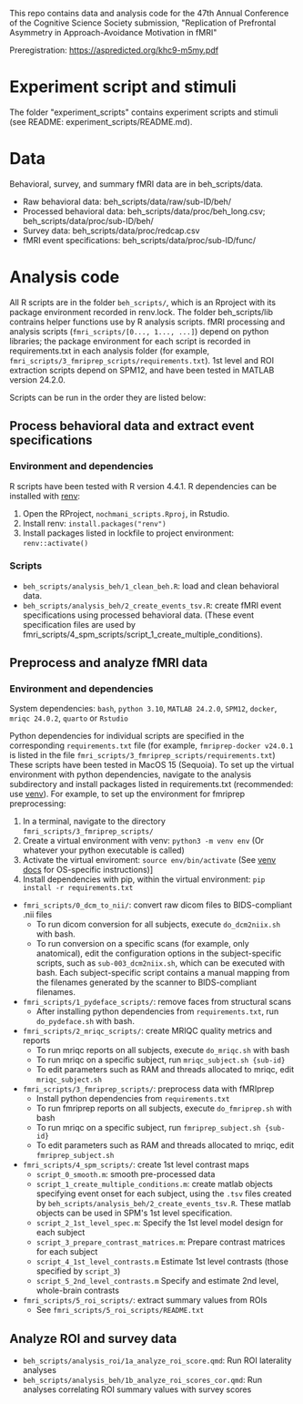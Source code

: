 This repo contains data and analysis code for the 47th Annual Conference of the Cognitive Science Society submission, "Replication of Prefrontal Asymmetry in Approach-Avoidance Motivation in fMRI"

Preregistration: https://aspredicted.org/khc9-m5my.pdf


# Experiment script and stimuli

The folder "experiment_scripts" contains experiment scripts and stimuli (see README: experiment_scripts/README.md).

# Data
Behavioral, survey, and summary fMRI data are in beh_scripts/data.
- Raw behavioral data: beh_scripts/data/raw/sub-ID/beh/
- Processed behavioral data: beh_scripts/data/proc/beh_long.csv; beh_scripts/data/proc/sub-ID/beh/
- Survey data: beh_scripts/data/proc/redcap.csv
- fMRI event specifications: beh_scripts/data/proc/sub-ID/func/

# Analysis code
All R scripts are in the folder `beh_scripts/`, which is an Rproject with its package environment recorded in renv.lock. The folder beh_scripts/lib contrains helper functions use by R analysis scripts. fMRI processing and analysis scripts (`fmri_scripts/[0..., 1..., ...]`) depend on python libraries; the package environment for each script is recorded in requirements.txt in each analysis folder (for example, `fmri_scripts/3_fmriprep_scripts/requirements.txt`). 1st level and ROI extraction scripts depend on SPM12, and have been tested in MATLAB version 24.2.0.

Scripts can be run in the order they are listed below:

## Process behavioral data and extract event specifications

### Environment and dependencies
R scripts have been tested with R version 4.4.1.
R dependencies can be installed with [renv](https://rstudio.github.io/renv/articles/renv.html):
1. Open the RProject, `nochmani_scripts.Rproj`, in Rstudio.
1. Install renv: `install.packages("renv")`
1. Install packages listed in lockfile to project environment: `renv::activate()`

### Scripts
- `beh_scripts/analysis_beh/1_clean_beh.R`: load and clean behavioral data.
- `beh_scripts/analysis_beh/2_create_events_tsv.R`: create fMRI event specifications using processed behavioral data. (These event specification files are used by fmri_scripts/4_spm_scripts/script_1_create_multiple_conditions).

## Preprocess and analyze fMRI data
### Environment and dependencies
System dependencies: `bash`, `python 3.10`, `MATLAB 24.2.0`, `SPM12`, `docker`, `mriqc 24.0.2`, `quarto` or `Rstudio`

Python dependencies for individual scripts are specified in the corresponding `requirements.txt` file (for example, `fmriprep-docker v24.0.1` is listed in the file `fmri_scripts/3_fmriprep_scripts/requirements.txt`)
These scripts have been tested in MacOS 15 (Sequoia).
To set up the virtual environment with python dependencies, navigate to the analysis subdirectory and install packages listed in requirements.txt (recommended: use [venv](https://docs.python.org/3/library/venv.html)). For example, to set up the environment for fmriprep preprocessing:
1. In a terminal, navigate to the directory `fmri_scripts/3_fmriprep_scripts/`
2. Create a virtual environment with venv: `python3 -m venv env` (Or whatever your python executable is called)
3. Activate the virtual enviroment: `source env/bin/activate` (See [venv docs](https://docs.python.org/3/library/venv.html) for OS-specific instructions)]
4. Install dependencies with pip, within the virtual environment: `pip install -r requirements.txt`

- `fmri_scripts/0_dcm_to_nii/`: convert raw dicom files to BIDS-compliant .nii files
  - To run dicom conversion for all subjects, execute `do_dcm2niix.sh` with bash.
  - To run conversion on a specific scans (for example, only anatomical), edit the configuration options in the subject-specific scripts, such as `sub-003_dcm2niix.sh`, which can be executed with bash. Each  subject-specific script contains a manual mapping from the filenames generated by the scanner to BIDS-compliant filenames.
- `fmri_scripts/1_pydeface_scripts/`: remove faces from structural scans
  - After installing python dependencies from `requirements.txt`, run `do_pydeface.sh` with bash.
- `fmri_scripts/2_mriqc_scripts/`: create MRIQC quality metrics and reports
  - To run mriqc reports on all subjects, execute `do_mriqc.sh` with bash
  - To run mriqc on a specific subject, run `mriqc_subject.sh {sub-id}`
  - To edit parameters such as RAM and threads allocated to mriqc, edit `mriqc_subject.sh`
- `fmri_scripts/3_fmriprep_scripts/`: preprocess data with fMRIprep
  - Install python dependencies from `requirements.txt`
  - To run fmriprep reports on all subjects, execute `do_fmriprep.sh` with bash
  - To run mriqc on a specific subject, run `fmriprep_subject.sh {sub-id}`
  - To edit parameters such as RAM and threads allocated to mriqc, edit `fmriprep_subject.sh`
- `fmri_scripts/4_spm_scripts/`: create 1st level contrast maps
  - `script_0_smooth.m`: smooth pre-processed data
  - `script_1_create_multiple_conditions.m`: create matlab objects specifying event onset for each subject, using the `.tsv` files created by `beh_scripts/analysis_beh/2_create_events_tsv.R`. These matlab objects can be used in SPM's 1st level specification.
  - `script_2_1st_level_spec.m`: Specify the 1st level model design for each subject
  - `script_3_prepare_contrast_matrices.m`: Prepare contrast matrices for each subject
  - `script_4_1st_level_contrasts.m` Estimate 1st level contrasts (those specified by `script_3`)
  - `script_5_2nd_level_contrasts.m` Specify and estimate 2nd level, whole-brain contrasts
- `fmri_scripts/5_roi_scripts/`: extract summary values from ROIs
  - See `fmri_scripts/5_roi_scripts/README.txt`

## Analyze ROI and survey data
- `beh_scripts/analysis_roi/1a_analyze_roi_score.qmd`: Run ROI laterality analyses
- `beh_scripts/analysis_beh/1b_analyze_roi_scores_cor.qmd`: Run analyses correlating ROI summary values with survey scores
